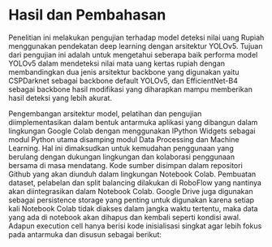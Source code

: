 # Hasil dan Pembahasan
Penelitian ini melakukan pengujian terhadap model deteksi nilai uang Rupiah menggunakan pendekatan deep learning dengan arsitektur YOLOv5. Tujuan dari pengujian ini adalah untuk mengetahui seberapa baik performa model YOLOv5 dalam mendeteksi nilai mata uang kertas rupiah dengan membandingkan dua jenis arsitektur backbone yang digunakan yaitu CSPDarknet sebagai backbone default YOLOv5, dan EfficientNet-B4 sebagai backbone hasil modifikasi yang diharapkan mampu memberikan hasil deteksi yang lebih akurat.

Pengembangan arsitektur model, pelatihan dan pengujian diimplementasikan dalam bentuk antarmuka aplikasi yang dibangun dalam lingkungan Google Colab dengan menggunakan IPython Widgets sebagai  modul Python utama disamping modul Data Processing dan Machine Learning. Hal ini dimaksudkan untuk kemudahan penggunaan yang berulang dengan dukungan lingkungan dan kolaborasi penggunaan bersama di masa mendatang. Kode sumber disimpan dalam repositori Github yang akan diunduh dalam lingkungan Notebook Colab. Pembuatan dataset, pelabelan dan split balancing dilakukan di RoboFlow yang nantinya akan diintegrasikan dalam Notebook Colab. Google Drive juga digunakan sebagai persistence storage yang penting untuk digunakan karena setiap kali Notebook Colab tidak diakses dalam jangka waktu tertentu, maka data yang ada di notebook akan dihapus dan kembali seperti kondisi awal. Adapun execution cell hanya berisi kode inisialisasi singkat agar lebih fokus pada antarmuka dan disusun sebagai berikut:
